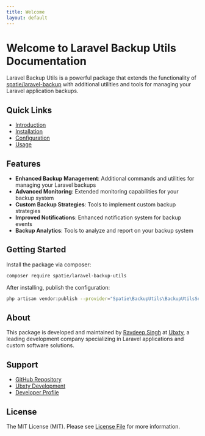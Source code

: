 ```yaml
---
title: Welcome
layout: default
---
```


# Welcome to Laravel Backup Utils Documentation

Laravel Backup Utils is a powerful package that extends the functionality of [spatie/laravel-backup](https://github.com/spatie/laravel-backup) with additional utilities and tools for managing your Laravel application backups.

## Quick Links

- [Introduction](/docs/v1/introduction)
- [Installation](/docs/v1/installation)
- [Configuration](/docs/v1/configuration)
- [Usage](/docs/v1/usage)

## Features

- **Enhanced Backup Management**: Additional commands and utilities for managing your Laravel backups
- **Advanced Monitoring**: Extended monitoring capabilities for your backup system
- **Custom Backup Strategies**: Tools to implement custom backup strategies
- **Improved Notifications**: Enhanced notification system for backup events
- **Backup Analytics**: Tools to analyze and report on your backup system

## Getting Started

Install the package via composer:

```bash
composer require spatie/laravel-backup-utils
```

After installing, publish the configuration:

```bash
php artisan vendor:publish --provider="Spatie\BackupUtils\BackupUtilsServiceProvider"
```

## About

This package is developed and maintained by [Ravdeep Singh](https://www.linkedin.com/in/ravdeep-singh-a4544abb/) at [Ubxty](https://ubxty.com/home), a leading development company specializing in Laravel applications and custom software solutions.

## Support

- [GitHub Repository](https://github.com/ubxty/spatie-laravel-backup-utils)
- [Ubxty Development](https://ubxty.com/home)
- [Developer Profile](https://www.linkedin.com/in/ravdeep-singh-a4544abb/)

## License

The MIT License (MIT). Please see [License File](LICENSE.md) for more information. 